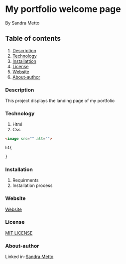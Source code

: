 # My portfolio welcome page
By Sandra Metto
## Table of contents
1. [Description](#Description)
2. [Technology](#Technology)
3. [Installattion](#Installation)
4. [License](#Lisence)
5. [Website](#Website)
6. [About-author](#About-athor)
### Description
This project displays the landing page of my portfolio
### Technology
1. Html
2. Css

```Html 
<image src="" alt="">

```

```css
h1{

}
```
### Installation
1. Requirments
2. Installation process

### Website
[Website](https://smetto20.github.io/my-first-IP/)
### License
[MIT LICENSE](https://github.com/SMetto20/my-first-IP/blob/main/LICENSE)

### About-author
Linked in-[Sandra Metto](https://www.linkedin.com/in/sandra-metto-68500319a/)
